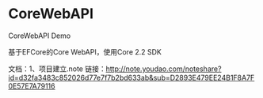 # CoreWebAPI
CoreWebAPI Demo


基于EFCore的Core WebAPI，使用Core 2.2 SDK

文档：1、项目建立.note
链接：http://note.youdao.com/noteshare?id=d32fa3483c852026d77e7f7b2bd633ab&sub=D2893E479EE24B1F8A7F0E57E7A79116
